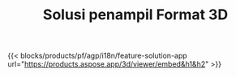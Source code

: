 ﻿---
title: Solusi penampil Format 3D 
weight: 7730
url: /id/viewer
limit: 
description: Melihat file 3D dari perangkat apa pun
---
{{< blocks/products/pf/agp/i18n/feature-solution-app url="https://products.aspose.app/3d/viewer/embed&h1&h2" >}} 
